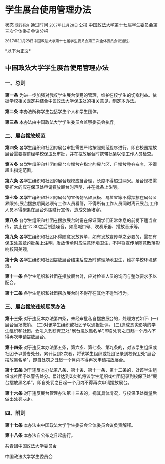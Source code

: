 # 学生展台使用管理办法

状态 `现行有效` 通过时间 `2017年11月28日` 公报 [中国政法大学第十七届学生委员会第三次全体委员会议公报](https://mp.weixin.qq.com/s/HEcptRCjRFO0eNh1cXt2LQ)

```text
2017年11月28日中国政法大学第十七届学生委员会第三次全体委员会议通过.
```

\*以下为正文\*

## 中国政法大学学生展台使用管理办法

### 一、总则

**第一条** 为进一步加强对我校学生展台使用的管理，维护在校学生的切身利益。依据学校相关规定并结合中国政法大学保卫处的相关意见，制定本办法。

**第二条** 本办法所称学生包括学生个人和学生团体。

**第三条** 本办法由中国政法大学学生委员会监察委员会执行。

### 二、展台摆放规范

**第四条** 各学生组织和社团的展台审批需要严格按照规范程序进行，即在校园摆放展台需要提前经学校保卫处审批，并在摆放展台时携带批条以便工作人员检查。

**第五条** 各学生组织和社团的展台应摆放在指定的展台区，且摆放整齐有序，不得超出指定范围。

**第六条** 各学生组织和社团的展台规模应当合理，长度不得超过两米。展台规模需要扩大的应在保卫处申请摆放展台时声明，并在批条上注明。

**第七条** 各学生组织和社团的展台的宣传物品如展板、易拉宝等不得摆放在展台区界限外;展台摆放期间必须有工作人员看管，不得所有工作人员同时离开展台;工作人员不得聚集在展台外围进行宣传，造成交通堵塞。

**第八条** 各学生组织和社团在摆放展台时需在保证同学们正常休息的前提下适当宣传，禁止在12: 30之后制造噪音，如高喊口号、吹奏乐器、播放音乐等。

**第九条** 各学生组织和社团不得随意发放传单，如有发放宣传单之必要的，需在有保卫处盖章的批条上注明，发放传单时应注意环境卫生，不得将宣传单随意散落影响校园美观。

**第十条** 各学生组织和社团摆放展台结束后应及时整理场地卫生，维护学校环境整洁。

**第十一条** 各学生组织和社团在摆放展台时，应对检查人员的询问与整改要求予以配合。

**第十二条** 各学生组织和社团摆放展台时不得存在其他不适当行为。

### 三、展台摆放违规惩罚办法

**第十三条** 对于违反本办法第四条，未经审批私自摆放展台的，处理方式如下: \(一\)展台当场撒销。 \(二\)对该学生组织或社团予以通报批评。 \(三\)造成恶劣影响的学生组织和社团，会进入到校保卫处"展台摆放黑名单”,即自处罚之日起一个月内不得再次申请摆放展台。

**第十四条** 对于违反本办法第五条，第六条、第七条、第九条的，对该学生组织或社团予以警告处分。累计达到2次者，将该学生组织或社团记录到校保卫处“展台摆放黑名单”，即自处罚之日起一个月内不得再次申请摆放展台。

**第十五条** 对于违反本办法第八条、第十条、第十一条、第十二条的，对该学生组织或社团予以警告处分。累计达到2次者,将该学生组织或社团记录到校保卫处“展台摆放黑名单”，即自处罚之日起一个月内不得再次申请摆放展台。

**第十六条** 对于违反展台管理办法第十三条的，视其具体情况，与校保卫处商量后做出处罚决定。

### 四、附则

**第十七条** 本办法由中国政法大学学生委员会全体委员会议负责解释。

**第十八条** 本办法自公布之日起施行。

共青团中国政法大学委员会

中国政法大学学生委员会

